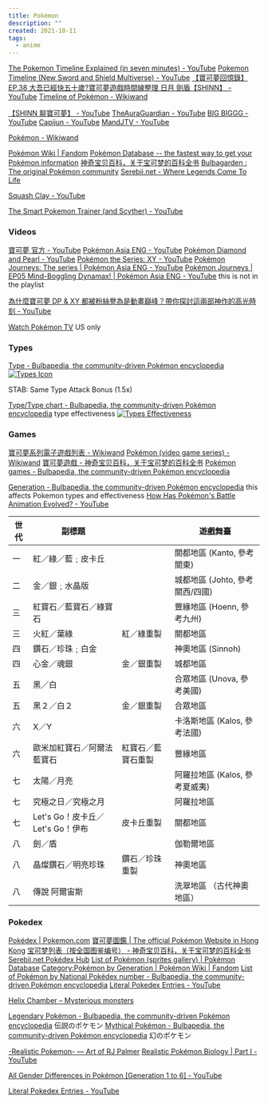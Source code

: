 ```yaml
---
title: Pokémon
description: ""
created: 2021-10-11
tags:
  - anime
---
```


[The Pokemon Timeline Explained (in seven minutes) - YouTube](https://www.youtube.com/watch?v=VxEjr4eiSNg)
[Pokemon Timeline (New Sword and Shield Multiverse) - YouTube](https://www.youtube.com/watch?v=alxVx9TR0Ts)
[【寶可夢回憶錄】EP.38 大吾已經快五十歲?寶可夢遊戲時間線整理 日月 劍盾【SHINN】 - YouTube](https://www.youtube.com/watch?v=ZL4CiYQSG5A)
[Timeline of Pokémon - Wikiwand](https://www.wikiwand.com/en/Timeline_of_Pok%C3%A9mon)

[【SHINN 聊寶可夢】 - YouTube](https://www.youtube.com/playlist?list=PLSJJe1V0GHK5jRHbRvFaUAif84nfTlSfd)
[TheAuraGuardian - YouTube](https://www.youtube.com/channel/UCTUMam4bUNLz8mdPcaFiBpg)
[BIG BIGGG - YouTube](https://www.youtube.com/channel/UCSi3cVjbwI65gHQyfKBwIoA/featured)
[Capijun - YouTube](https://www.youtube.com/channel/UC9NXuvE2qgzT1lokLC7ycQg)
[MandJTV - YouTube](https://www.youtube.com/channel/UCSAYHSNaY5_UEol4_frPurg)

[Pokémon - Wikiwand](https://www.wikiwand.com/en/Pok%C3%A9mon)

[Pokémon Wiki | Fandom](https://pokemon.fandom.com/wiki/Pok%C3%A9mon_Wiki)
[Pokémon Database -- the fastest way to get your Pokémon information](https://pokemondb.net/)
[神奇宝贝百科，关于宝可梦的百科全书](https://wiki.52poke.com/wiki/%E4%B8%BB%E9%A1%B5)
[Bulbagarden : The original Pokémon community](https://bulbagarden.net/)
[Serebii.net - Where Legends Come To Life](https://www.serebii.net/)

[Squash Clay - YouTube](https://www.youtube.com/c/SquashClay%EC%AA%BC%EB%AC%BC%EC%AA%BC%EB%AC%BC%ED%81%B4%EB%A0%88%EC%9D%B4)

[The Smart Pokemon Trainer (and Scyther) - YouTube](https://www.youtube.com/playlist?list=PLmsMGFIWAJdJ1nceYOGUO3fqUtfm3slyt)

### Videos

[寶可夢 官方 - YouTube](https://www.youtube.com/channel/UCUsB9KTwSGgPlIARzdaKb_Q)
[Pokémon Asia ENG - YouTube](https://www.youtube.com/channel/UCR1r4GPUBvdI0EJBpxKYPQQ)
[Pokémon Diamond and Pearl - YouTube](https://www.youtube.com/playlist?list=PLQo7jlHehrYOtxx1YfO2JlK4tRDDDzRGp)
[Pokémon the Series: XY - YouTube](https://www.youtube.com/playlist?list=PLQo7jlHehrYN63q0UG54AEYZmv-WsBZZX)
[Pokémon Journeys: The series | Pokémon Asia ENG - YouTube](https://www.youtube.com/playlist?list=PLQo7jlHehrYNE9PzaiGrywyGThkbwgclT)
[Pokémon Journeys | EP05 Mind-Boggling Dynamax! | Pokémon Asia ENG - YouTube](https://www.youtube.com/watch?v=tqaYgolmHwc) this is not in the playlist

[為什麼寶可夢 DP & XY 都被粉絲譽為是動畫巔峰？帶你探討這兩部神作的高光時刻 - YouTube](https://www.youtube.com/watch?v=DHYU2U8uCmE)

[Watch Pokémon TV](https://watch.pokemon.com/en-us/#/) US only

### Types

[Type - Bulbapedia, the community-driven Pokémon encyclopedia](https://bulbapedia.bulbagarden.net/wiki/Type)
[![Types Icon](/_assets/pokemon/types_icons.png)](https://bulbapedia.bulbagarden.net/wiki/Type#Icons)

STAB: Same Type Attack Bonus (1.5x)

[Type/Type chart - Bulbapedia, the community-driven Pokémon encyclopedia](https://bulbapedia.bulbagarden.net/wiki/Type/Type_chart) type effectiveness
[![Types Effectiveness](/_assets/pokemon/type_effectiveness.png)](https://bulbapedia.bulbagarden.net/wiki/Type/Type_chart#Generation_VI_onward)

### Games

[寶可夢系列電子遊戲列表 - Wikiwand](https://www.wikiwand.com/zh/%E5%AF%B6%E5%8F%AF%E5%A4%A2%E7%B3%BB%E5%88%97%E9%9B%BB%E5%AD%90%E9%81%8A%E6%88%B2%E5%88%97%E8%A1%A8)
[Pokémon (video game series) - Wikiwand](<https://www.wikiwand.com/en/Pok%C3%A9mon_(video_game_series)>)
[寶可夢遊戲 - 神奇宝贝百科，关于宝可梦的百科全书](https://wiki.52poke.com/wiki/%E5%AF%B6%E5%8F%AF%E5%A4%A2%E9%81%8A%E6%88%B2)
[Pokémon games - Bulbapedia, the community-driven Pokémon encyclopedia](https://bulbapedia.bulbagarden.net/wiki/Pok%C3%A9mon_games)

[Generation - Bulbapedia, the community-driven Pokémon encyclopedia](https://bulbapedia.bulbagarden.net/wiki/Generation) this affects Pokemon types and effectiveness
[How Has Pokémon's Battle Animation Evolved? - YouTube](https://www.youtube.com/watch?v=A-pmh70cZu4)

| 世代 | 副標題                           |                    | 遊戲舞臺                        |
| ---- | -------------------------------- | ------------------ | ------------------------------- |
| 一   | 紅／綠／藍﹔皮卡丘               |                    | 關都地區 (Kanto, 參考關東)      |
| 二   | 金／銀﹔水晶版                   |                    | 城都地區 (Johto, 參考關西/四國) |
| 三   | 紅寶石／藍寶石／綠寶石           |                    | 豐緣地區 (Hoenn, 參考九州)      |
| 三   | 火紅／葉綠                       | 紅／綠重製         | 關都地區                        |
| 四   | 鑽石／珍珠﹔白金                 |                    | 神奧地區 (Sinnoh)               |
| 四   | 心金／魂銀                       | 金／銀重製         | 城都地區                        |
| 五   | 黑／白                           |                    | 合眾地區 (Unova, 參考美國)      |
| 五   | 黑２／白２                       | 金／銀重製         | 合眾地區                        |
| 六   | X／Y                             |                    | 卡洛斯地區 (Kalos, 參考法國)    |
| 六   | 歐米加紅寶石／阿爾法藍寶石       | 紅寶石／藍寶石重製 | 豐緣地區                        |
| 七   | 太陽／月亮                       |                    | 阿羅拉地區 (Kalos, 參考夏威夷)  |
| 七   | 究極之日／究極之月               |                    | 阿羅拉地區                      |
| 七   | Let's Go！皮卡丘／Let's Go！伊布 | 皮卡丘重製         | 關都地區                        |
| 八   | 劍／盾                           |                    | 伽勒爾地區                      |
| 八   | 晶燦鑽石／明亮珍珠               | 鑽石／珍珠重製     | 神奧地區                        |
| 八   | 傳說 阿爾宙斯                    |                    | 洗翠地區 （古代神奧地區）       |

### Pokedex

[Pokédex | Pokemon.com](https://www.pokemon.com/us/pokedex/)
[寶可夢圖鑑 | The official Pokémon Website in Hong Kong](https://hk.portal-pokemon.com/play/pokedex)
[宝可梦列表（按全国图鉴编号） - 神奇宝贝百科，关于宝可梦的百科全书](https://wiki.52poke.com/wiki/%E5%AE%9D%E5%8F%AF%E6%A2%A6%E5%88%97%E8%A1%A8%EF%BC%88%E6%8C%89%E5%85%A8%E5%9B%BD%E5%9B%BE%E9%89%B4%E7%BC%96%E5%8F%B7%EF%BC%89)
[Serebii.net Pokédex Hub](https://www.serebii.net/pokemon/)
[List of Pokémon (sprites gallery) | Pokémon Database](https://pokemondb.net/pokedex/national)
[Category:Pokémon by Generation | Pokémon Wiki | Fandom](https://pokemon.fandom.com/wiki/Category:Pok%C3%A9mon_by_Generation)
[List of Pokémon by National Pokédex number - Bulbapedia, the community-driven Pokémon encyclopedia](https://bulbapedia.bulbagarden.net/wiki/List_of_Pok%C3%A9mon_by_National_Pok%C3%A9dex_number)
[Literal Pokedex Entries - YouTube](https://www.youtube.com/playlist?list=PLmsMGFIWAJdJgfKNpqukhevp6ebcm2-p7)

[Helix Chamber – Mysterious monsters](https://helixchamber.com/)

[Legendary Pokémon - Bulbapedia, the community-driven Pokémon encyclopedia](https://bulbapedia.bulbagarden.net/wiki/Legendary_Pok%C3%A9mon) 伝説のポケモン
[Mythical Pokémon - Bulbapedia, the community-driven Pokémon encyclopedia](https://bulbapedia.bulbagarden.net/wiki/Mythical_Pok%C3%A9mon) 幻のポケモン

[-Realistic Pokemon- — Art of RJ Palmer](https://www.rj-palmer.com/realistic-pokemon)
[Realistic Pokémon Biology | Part I - YouTube](https://www.youtube.com/watch?v=S-y6lcy7e9o)

[All Gender Differences in Pokémon [Generation 1 to 6] - YouTube](https://www.youtube.com/watch?v=xOMAE3aftIU)

[Literal Pokedex Entries - YouTube](https://www.youtube.com/playlist?list=PLmsMGFIWAJdJgfKNpqukhevp6ebcm2-p7)
